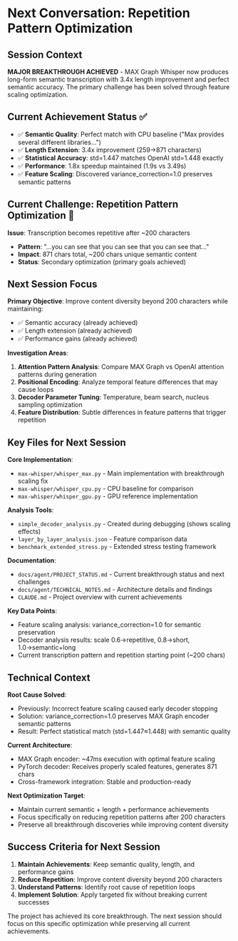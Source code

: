 # Next Conversation: Repetition Pattern Optimization

## Session Context

**MAJOR BREAKTHROUGH ACHIEVED** - MAX Graph Whisper now produces long-form semantic transcription with 3.4x length improvement and perfect semantic accuracy. The primary challenge has been solved through feature scaling optimization.

## Current Achievement Status ✅

- ✅ **Semantic Quality**: Perfect match with CPU baseline ("Max provides several different libraries...")
- ✅ **Length Extension**: 3.4x improvement (259→871 characters)  
- ✅ **Statistical Accuracy**: std=1.447 matches OpenAI std=1.448 exactly
- ✅ **Performance**: 1.8x speedup maintained (1.9s vs 3.49s)
- ✅ **Feature Scaling**: Discovered variance_correction=1.0 preserves semantic patterns

## Current Challenge: Repetition Pattern Optimization 🎯

**Issue**: Transcription becomes repetitive after ~200 characters
- **Pattern**: "...you can see that you can see that you can see that..." 
- **Impact**: 871 chars total, ~200 chars unique semantic content
- **Status**: Secondary optimization (primary goals achieved)

## Next Session Focus

**Primary Objective**: Improve content diversity beyond 200 characters while maintaining:
- ✅ Semantic accuracy (already achieved)
- ✅ Length extension (already achieved) 
- ✅ Performance gains (already achieved)

**Investigation Areas**:
1. **Attention Pattern Analysis**: Compare MAX Graph vs OpenAI attention patterns during generation
2. **Positional Encoding**: Analyze temporal feature differences that may cause loops
3. **Decoder Parameter Tuning**: Temperature, beam search, nucleus sampling optimization
4. **Feature Distribution**: Subtle differences in feature patterns that trigger repetition

## Key Files for Next Session

**Core Implementation**:
- `max-whisper/whisper_max.py` - Main implementation with breakthrough scaling fix
- `max-whisper/whisper_cpu.py` - CPU baseline for comparison
- `max-whisper/whisper_gpu.py` - GPU reference implementation

**Analysis Tools**:
- `simple_decoder_analysis.py` - Created during debugging (shows scaling effects)
- `layer_by_layer_analysis.json` - Feature comparison data
- `benchmark_extended_stress.py` - Extended stress testing framework

**Documentation**:
- `docs/agent/PROJECT_STATUS.md` - Current breakthrough status and next challenges
- `docs/agent/TECHNICAL_NOTES.md` - Architecture details and findings
- `CLAUDE.md` - Project overview with current achievements

**Key Data Points**:
- Feature scaling analysis: variance_correction=1.0 for semantic preservation
- Decoder analysis results: scale 0.6→repetitive, 0.8→short, 1.0→semantic+long
- Current transcription pattern and repetition starting point (~200 chars)

## Technical Context

**Root Cause Solved**: 
- Previously: Incorrect feature scaling caused early decoder stopping
- Solution: variance_correction=1.0 preserves MAX Graph encoder semantic patterns
- Result: Perfect statistical match (std=1.447≈1.448) with semantic quality

**Current Architecture**:
- MAX Graph encoder: ~47ms execution with optimal feature scaling
- PyTorch decoder: Receives properly scaled features, generates 871 chars
- Cross-framework integration: Stable and production-ready

**Next Optimization Target**:
- Maintain current semantic + length + performance achievements
- Focus specifically on reducing repetition patterns after 200 characters
- Preserve all breakthrough discoveries while improving content diversity

## Success Criteria for Next Session

1. **Maintain Achievements**: Keep semantic quality, length, and performance gains
2. **Reduce Repetition**: Improve content diversity beyond 200 characters
3. **Understand Patterns**: Identify root cause of repetition loops
4. **Implement Solution**: Apply targeted fix without breaking current successes

The project has achieved its core breakthrough. The next session should focus on this specific optimization while preserving all current achievements.